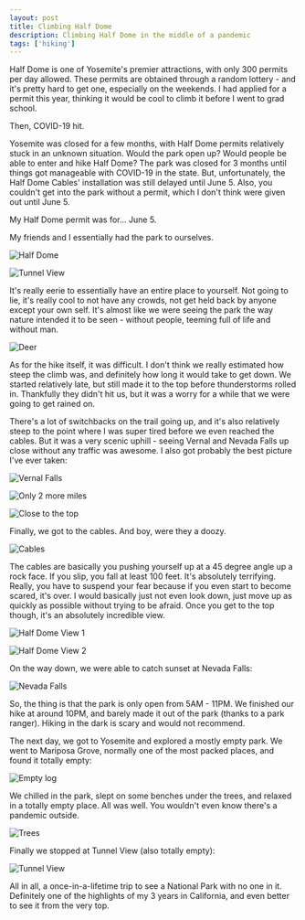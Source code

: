 ```yaml
---
layout: post
title: Climbing Half Dome
description: Climbing Half Dome in the middle of a pandemic
tags: ['hiking']
---
```


Half Dome is one of Yosemite's premier attractions, with only 300 permits per day allowed. These permits are obtained through
a random lottery - and it's pretty hard to get one, especially on the weekends. I had applied for a permit this year, thinking
it would be cool to climb it before I went to grad school.

Then, COVID-19 hit.

Yosemite was closed for a few months, with Half Dome permits relatively stuck in an unknown situation. Would the park open up?
Would people be able to enter and hike Half Dome? The park was closed for 3 months until things got manageable with COVID-19 in
the state. But, unfortunately, the Half Dome Cables' installation was still delayed until June 5. Also, you couldn't get into
the park without a permit, which I don't think were given out until June 5.

My Half Dome permit was for... June 5.

My friends and I essentially had the park to ourselves.

![Half Dome](https://lh3.googleusercontent.com/pw/ACtC-3dxTbQypFIYKfyrm9rx25_tZddkb9t8Bc9Q26MVKN5ywo0Kby9fb92ib_sguGuccWLF-Bm-8OLwtgEgnqA4nnFKSCihWOiW2WpeNbE1DqS3n8yOpTyUjSf_ft84sLpun4ss2oxKCiiMEGfB_gxAWAk=w732-h976-no?authuser=1)

![Tunnel View](https://lh3.googleusercontent.com/pw/ACtC-3dvyPVAQ-5H3eVa4bMyMurbCLdCJxXKtiY5N6dJgj25EgI18UqQ_F9ZregKPl6Ip0C3kf90AsMAWtvYGYQ4ZUzMQxUjZRmufPq2ujDC6-i4jz8keQyWLLYQO2r8dezoQX7V4_34oLi_ZnUs9IxkX5k=w1302-h976-no?authuser=1)

It's really eerie to essentially have an entire place to yourself. Not going to lie, it's really cool to not have any crowds, not get held back by anyone except your own self.
It's almost like we were seeing the park the way nature intended it to be seen - without people, teeming full of life and without man.

![Deer](https://lh3.googleusercontent.com/pw/ACtC-3cl3My87ppetBw6dXCYmaqK5_2W6TLiRwzS_cp_iCVWWRi9G__JZvBoc3J7oH6hlvWdu4wyk2dNHlNEtNkV8ECj6ZnSj22Yf1Relw1IBkViVe0oAv7LJ4YQPaFCsj4KNVWGz_dJ76ppVNEyD1V9D1c=w1000-h563-no?authuser=1)

As for the hike itself, it was difficult. I don't think we really estimated how steep the climb was, and definitely how long it would take to get down. We started
relatively late, but still made it to the top before thunderstorms rolled in. Thankfully they didn't hit us, but it was a worry for a while that we were going to get
rained on.

There's a lot of switchbacks on the trail going up, and it's also relatively steep to the point where I was super tired before we even reached the cables. But it was a very scenic uphill - seeing Vernal and Nevada Falls up close without
any traffic was awesome. I also got probably the best picture I've ever taken:

![Vernal Falls](https://lh3.googleusercontent.com/pw/ACtC-3c_X4TIjCrjse9TAv01FaGfymT9wvDUwiMljmJrl9MReHrSij7mFaYABbdeUN1km1xtaAMB8T8Jg_q8D3cQiKHVpMeZENWgLiP7FRROH5wr1a3enS1qpj4JN-VMjOMiemHJCRjNXJJpuRYE09PhhFc=w1920-h716-no?authuser=1)

![Only 2 more miles](https://lh3.googleusercontent.com/pw/ACtC-3egmiucgSl23tZQl7FuuxeL-Cos5o-JMesZNKLabmeajYBQpLNpPYqVl1kv9c6564GG-DDNXzVCSalywez_F35iCnWU9y7diR0NPEekNbGBG9Q3YuJWpCJTwPvwIKLY7oB0O12BqHQrwolf8iG8ufk=w732-h976-no?authuser=1)

![Close to the top](https://lh3.googleusercontent.com/pw/ACtC-3fJuIlDnAAEvtTzaR2ZV0ZpZFl1RhK5O1yLaaZ7jodWUTk75gz7QWEMH8ud-j8yHyKZW3RTwxphUr6yuouXd05xOsPKcoHNp-hpAKsIE0MKBjrcTTM62Rb8w91MSwt6LVwYTFGR-0DBuINNdbuMFO4=w1649-h459-no?authuser=1)

Finally, we got to the cables. And boy, were they a doozy.

![Cables](https://lh3.googleusercontent.com/pw/ACtC-3dbjgHkUiJe4eSRFOjAHlJVabEQk9bmx-CTyT2mlpcRx_fgkO7pgl75FVyJlCCBnUsAkCJ3pVmOC4N6DjrfnXHTQHl9VGO2wbmsg4PhCrhiYK5F6i-vFKrOW715IDbMxvU7ol3KsKfSy738cGD3uTxz0g=w574-h765-no?authuser=1)

The cables are basically you pushing yourself up at a 45 degree angle up a rock face. If you slip, you fall at least 100 feet. It's absolutely terrifying. Really, you have to
suspend your fear because if you even start to become scared, it's over. I would basically just not even look down, just move up as quickly as possible without trying to be afraid. Once you get to the top though, it's
an absolutely incredible view.

![Half Dome View 1](https://lh3.googleusercontent.com/pw/ACtC-3eW8wWbaRE6lH9P7uIIokbwPa9gVydTeTx8zSPqipVdHgB-n48eCMZxwX6OgUp9UGr-zU14cBI3ltMAD8l3cREYr-oEAXUcgxMIVugD7cRgbnmuE0aiguJLfXLxtw832Ubky-RrZU27017RxLXwdak=w1649-h387-no?authuser=1)

![Half Dome View 2](https://lh3.googleusercontent.com/pw/ACtC-3cuLorc2J5R3rv9x7N3X8M0xYkDqYTizaEUcNfGBRb1LSlKzIour-XWp8gwrs52emf4j8amCZG9xupAhhmx0qwWotvZHQRrm0QkRqeLy7qPaNouB7eGLcVLAM4AZPUwOTBygGdvj9uc2vKBkPj86fA=w1020-h765-no?authuser=1)

On the way down, we were able to catch sunset at Nevada Falls:

![Nevada Falls](https://lh3.googleusercontent.com/pw/ACtC-3eDAy5zag5I_CxvRrFotVmcjsKq_wh8HqvAsRWuJLsBOqpu48_p3MP3Tg7OWSuRVYRkwwlwrWI_69f1pPo3XpzRt39rVfg-W1FMeWnYXD2kQ5fZqhhtcO4qHBqxBSrQ-7LDHuLOlC7qzw-N3nRT0QM=w1649-h642-no?authuser=1)

So, the thing is that the park is only open from 5AM - 11PM. We finished our hike at around 10PM, and barely made it out of the park (thanks to a park ranger). Hiking in the dark is scary and would not recommend.

The next day, we got to Yosemite and explored a mostly empty park. We went to Mariposa Grove, normally one of the most packed places, and found it totally empty:

![Empty log](https://lh3.googleusercontent.com/pw/ACtC-3epnNmPvPa9D3PO_4SRq9OcFErQd3fbyA4n8Y2hqumhsVb1uwP6I6zCBWpOz_JW_cEqpoCHgpPEaW9XkSnW8lZA42hwNALT4dHz4hqbfoTVC0nbyAMTV_wQOiDN861nBVkPkii-NQGQkl-stzmjB6g=w1020-h765-no?authuser=1)

We chilled in the park, slept on some benches under the trees, and relaxed in a totally empty place. All was well. You wouldn't even know there's a pandemic outside.

![Trees](https://lh3.googleusercontent.com/pw/ACtC-3deVLKRhid4sfRcWL5oJ-O9EvfHjkZD54KEdqEPVf3rzTam3jpNDH2aoPkl1CWkX-3TzD_rhGxlY4DOC1RmUJsEYNkSLoXHI4fNaN3_F6cRtggMWaZjROwe0WoSpjTKxOgVcLfGu-MxujQo_w0A545D=w1236-h928-no?authuser=1)

Finally we stopped at Tunnel View (also totally empty):

![Tunnel View](https://lh3.googleusercontent.com/pw/ACtC-3fcmteYFeIIm5STKaOImpPr9ro1UhLa6_Cmqi5v-KEtcmXthvfomHHVFmTsHSj1tbzXDGpP7DAFBkUoPZsrGBvjf_NCJKBekyqAgL8mRvsmppaFPPh22ldPgsyNWRMP28egKDueQiaPFPXtXkJKQnA=w1920-h757-no?authuser=1)

All in all, a once-in-a-lifetime trip to see a National Park with no one in it. Definitely one of the highlights of my 3 years in California, and even better to see it from the very top.
